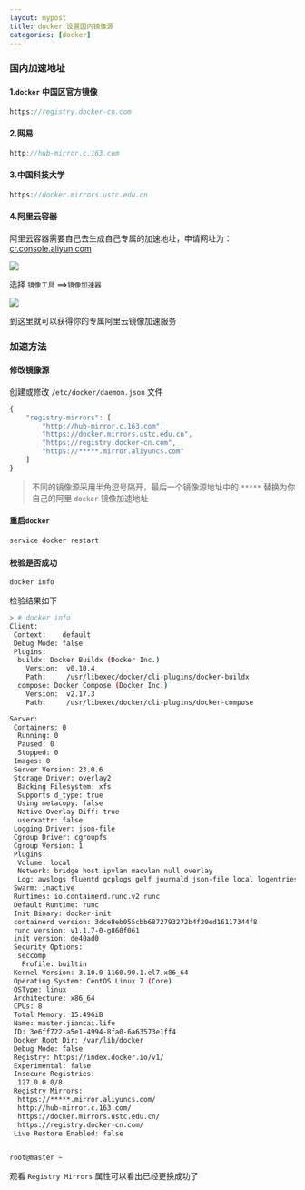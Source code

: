 ```yaml
---
layout: mypost
title: docker 设置国内镜像源
categories: [docker]
---
```


### 国内加速地址

#### 1.`docker` 中国区官方镜像

```javascript
https://registry.docker-cn.com
```

#### 2.网易

```javascript
http://hub-mirror.c.163.com
```

#### 3.中国科技大学

```javascript
https://docker.mirrors.ustc.edu.cn
```

#### 4.阿里云容器

阿里云容器需要自己去生成自己专属的加速地址，申请网址为：[cr.console.aliyun.com](cr.console.aliyun.com)

![](Snipaste_2023-05-13_16-44-05.png)

选择 `镜像工具`  ==>`镜像加速器` 

![](Snipaste_2023-05-13_16-47-27.png)

到这里就可以获得你的专属阿里云镜像加速服务

### 加速方法

#### 修改镜像源

创建或修改 `/etc/docker/daemon.json` 文件

```javascript
{
    "registry-mirrors": [
        "http://hub-mirror.c.163.com",
        "https://docker.mirrors.ustc.edu.cn",
        "https://registry.docker-cn.com",
        "https://*****.mirror.aliyuncs.com"
    ]
}
```

> 不同的镜像源采用半角逗号隔开，最后一个镜像源地址中的 `*****` 替换为你自己的阿里 `docker` 镜像加速地址

#### 重启`docker`

```bash
service docker restart
```

#### 校验是否成功

```bash
docker info
```

检验结果如下

```bash
> # docker info                                                                                                                                                                                                                                                          
Client:
 Context:    default
 Debug Mode: false
 Plugins:
  buildx: Docker Buildx (Docker Inc.)
    Version:  v0.10.4
    Path:     /usr/libexec/docker/cli-plugins/docker-buildx
  compose: Docker Compose (Docker Inc.)
    Version:  v2.17.3
    Path:     /usr/libexec/docker/cli-plugins/docker-compose

Server:
 Containers: 0
  Running: 0
  Paused: 0
  Stopped: 0
 Images: 0
 Server Version: 23.0.6
 Storage Driver: overlay2
  Backing Filesystem: xfs
  Supports d_type: true
  Using metacopy: false
  Native Overlay Diff: true
  userxattr: false
 Logging Driver: json-file
 Cgroup Driver: cgroupfs
 Cgroup Version: 1
 Plugins:
  Volume: local
  Network: bridge host ipvlan macvlan null overlay
  Log: awslogs fluentd gcplogs gelf journald json-file local logentries splunk syslog
 Swarm: inactive
 Runtimes: io.containerd.runc.v2 runc
 Default Runtime: runc
 Init Binary: docker-init
 containerd version: 3dce8eb055cbb6872793272b4f20ed16117344f8
 runc version: v1.1.7-0-g860f061
 init version: de40ad0
 Security Options:
  seccomp
   Profile: builtin
 Kernel Version: 3.10.0-1160.90.1.el7.x86_64
 Operating System: CentOS Linux 7 (Core)
 OSType: linux
 Architecture: x86_64
 CPUs: 8
 Total Memory: 15.49GiB
 Name: master.jiancai.life
 ID: 3e6ff722-a5e1-4994-8fa0-6a63573e1ff4
 Docker Root Dir: /var/lib/docker
 Debug Mode: false
 Registry: https://index.docker.io/v1/
 Experimental: false
 Insecure Registries:
  127.0.0.0/8
 Registry Mirrors:
  https://*****.mirror.aliyuncs.com/
  http://hub-mirror.c.163.com/
  https://docker.mirrors.ustc.edu.cn/
  https://registry.docker-cn.com/
 Live Restore Enabled: false


root@master ~ 
```

观看 `Registry Mirrors` 属性可以看出已经更换成功了
